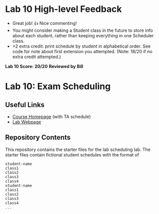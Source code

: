 # Lab 10 High-level Feedback
 * Great job! 👍 Nice commenting!
 * You might consider making a Student class in the future to store info about
   each student, rather than keeping everything in one Scheduler class.
 * +2 extra credit: print schedule by student in alphabetical order. See code
   for note about first extension you attempted.
   (Note: 18/20 if no extra credit attempted.)

__Lab 10 Score: 20/20__
__Reviewed by Bill__

# Lab 10: Exam Scheduling

## Useful Links
 * [Course Homepage](https://williams-cs.github.io/cs136-f19-www/index.html) (with TA schedule)
 * [Lab Webpage](https://williams-cs.github.io/cs136-f19-www/labs/exam-scheduling.html)


## Repository Contents
This repository contains the starter files for the lab scheduling lab.
The starter files contain fictional student schedules with the format of
```
student-name
class1
class2
class3
class4
student-name
class1
class2
class3
class4
...
```
